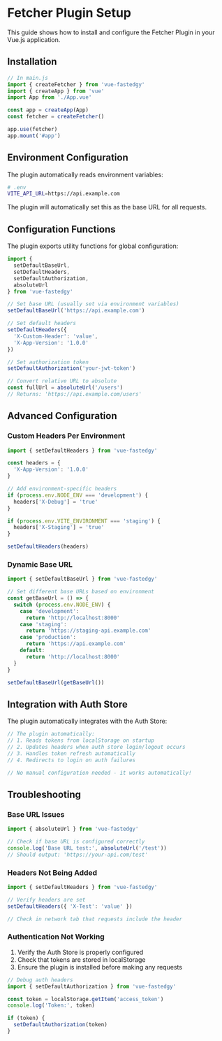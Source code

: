 # Fetcher Plugin Setup

This guide shows how to install and configure the Fetcher Plugin in your Vue.js application.

## Installation

```javascript
// In main.js
import { createFetcher } from 'vue-fastedgy'
import { createApp } from 'vue'
import App from './App.vue'

const app = createApp(App)
const fetcher = createFetcher()

app.use(fetcher)
app.mount('#app')
```

## Environment Configuration

The plugin automatically reads environment variables:

```bash
# .env
VITE_API_URL=https://api.example.com
```

The plugin will automatically set this as the base URL for all requests.

## Configuration Functions

The plugin exports utility functions for global configuration:

```javascript
import {
  setDefaultBaseUrl,
  setDefaultHeaders,
  setDefaultAuthorization,
  absoluteUrl
} from 'vue-fastedgy'

// Set base URL (usually set via environment variables)
setDefaultBaseUrl('https://api.example.com')

// Set default headers
setDefaultHeaders({
  'X-Custom-Header': 'value',
  'X-App-Version': '1.0.0'
})

// Set authorization token
setDefaultAuthorization('your-jwt-token')

// Convert relative URL to absolute
const fullUrl = absoluteUrl('/users')
// Returns: 'https://api.example.com/users'
```

## Advanced Configuration

### Custom Headers Per Environment

```javascript
import { setDefaultHeaders } from 'vue-fastedgy'

const headers = {
  'X-App-Version': '1.0.0'
}

// Add environment-specific headers
if (process.env.NODE_ENV === 'development') {
  headers['X-Debug'] = 'true'
}

if (process.env.VITE_ENVIRONMENT === 'staging') {
  headers['X-Staging'] = 'true'
}

setDefaultHeaders(headers)
```

### Dynamic Base URL

```javascript
import { setDefaultBaseUrl } from 'vue-fastedgy'

// Set different base URLs based on environment
const getBaseUrl = () => {
  switch (process.env.NODE_ENV) {
    case 'development':
      return 'http://localhost:8000'
    case 'staging':
      return 'https://staging-api.example.com'
    case 'production':
      return 'https://api.example.com'
    default:
      return 'http://localhost:8000'
  }
}

setDefaultBaseUrl(getBaseUrl())
```

## Integration with Auth Store

The plugin automatically integrates with the Auth Store:

```javascript
// The plugin automatically:
// 1. Reads tokens from localStorage on startup
// 2. Updates headers when auth store login/logout occurs
// 3. Handles token refresh automatically
// 4. Redirects to login on auth failures

// No manual configuration needed - it works automatically!
```

## Troubleshooting

### Base URL Issues

```javascript
import { absoluteUrl } from 'vue-fastedgy'

// Check if base URL is configured correctly
console.log('Base URL test:', absoluteUrl('/test'))
// Should output: 'https://your-api.com/test'
```

### Headers Not Being Added

```javascript
import { setDefaultHeaders } from 'vue-fastedgy'

// Verify headers are set
setDefaultHeaders({ 'X-Test': 'value' })

// Check in network tab that requests include the header
```

### Authentication Not Working

1. Verify the Auth Store is properly configured
2. Check that tokens are stored in localStorage
3. Ensure the plugin is installed before making any requests

```javascript
// Debug auth headers
import { setDefaultAuthorization } from 'vue-fastedgy'

const token = localStorage.getItem('access_token')
console.log('Token:', token)

if (token) {
  setDefaultAuthorization(token)
}
```
